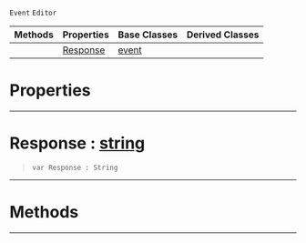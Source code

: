  `Event` `Editor`



|Methods|Properties|Base Classes|Derived Classes|
|---|---|---|---|
| |[ Response](https://github.com/zeroengineteam/ZeroDocs/blob/master/code_reference/class_reference/bugreporterresponse.markdown#response-zero-engine-doc)|[event](https://github.com/zeroengineteam/ZeroDocs/blob/master/code_reference/class_reference/event.markdown)| |


 #  Properties


---  
 #  Response : [string](https://github.com/zeroengineteam/ZeroDocs/blob/master/code_reference/nada_base_types/string.markdown)

> 
> ``` lang=cpp, name=Nada
> var Response : String


---  
 #  Methods


---  
 

 